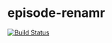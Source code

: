 # episode-renamr

[![Build Status](https://github.com/zendamacf/episode-renamer/workflows/Testing/badge.svg)](https://github.com/zendamacf/episode-renamer)
